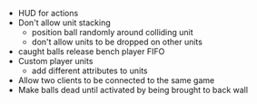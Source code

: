 - HUD for actions
- Don't allow unit stacking
  - position ball randomly around colliding unit
  - don't allow units to be dropped on other units
- caught balls release bench player FIFO
- Custom player units
  - add different attributes to units
- Allow two clients to be connected to the same game
- Make balls dead until activated by being brought to back wall
